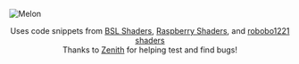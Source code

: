 ![Melon](https://raw.githubusercontent.com/juniebyte/MelonShaders/master/melonpromo.png)

<p align="center">
Uses code snippets from <a href="https://bitslablab.com/">BSL Shaders</a>, <a href="https://rutherin.netlify.app">Raspberry Shaders</a>, and <a href="https://github.com/robobo1221/robobo1221Shaders">robobo1221 shaders</a>
<br>
Thanks to <a href="https://twitter.com/ZenithNeko">Zenith</a> for helping test and find bugs!
</p>
